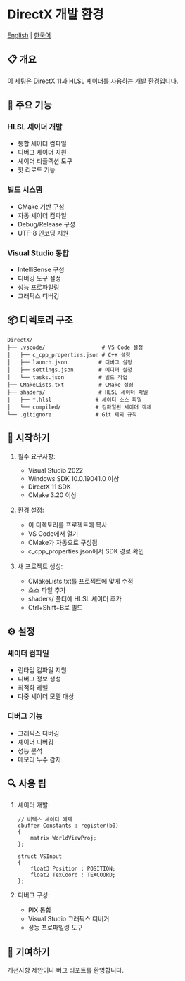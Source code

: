 # DirectX 개발 환경

[English](README.en.md) | [한국어](README.md)

## 📋 개요

이 세팅은 DirectX 11과 HLSL 셰이더를 사용하는 개발 환경입니다.

## 🔧 주요 기능

### HLSL 셰이더 개발

- 통합 셰이더 컴파일
- 디버그 셰이더 지원
- 셰이더 리플렉션 도구
- 핫 리로드 기능

### 빌드 시스템

- CMake 기반 구성
- 자동 셰이더 컴파일
- Debug/Release 구성
- UTF-8 인코딩 지원

### Visual Studio 통합

- IntelliSense 구성
- 디버깅 도구 설정
- 성능 프로파일링
- 그래픽스 디버깅

## 📦 디렉토리 구조

```
DirectX/
├── .vscode/                  # VS Code 설정
│   ├── c_cpp_properties.json # C++ 설정
│   ├── launch.json          # 디버그 설정
│   ├── settings.json        # 에디터 설정
│   └── tasks.json           # 빌드 작업
├── CMakeLists.txt           # CMake 설정
├── shaders/                 # HLSL 셰이더 파일
│   ├── *.hlsl              # 셰이더 소스 파일
│   └── compiled/           # 컴파일된 셰이더 객체
└── .gitignore              # Git 제외 규칙
```

## 🚀 시작하기

1. 필수 요구사항:

   - Visual Studio 2022
   - Windows SDK 10.0.19041.0 이상
   - DirectX 11 SDK
   - CMake 3.20 이상

2. 환경 설정:

   - 이 디렉토리를 프로젝트에 복사
   - VS Code에서 열기
   - CMake가 자동으로 구성됨
   - c_cpp_properties.json에서 SDK 경로 확인

3. 새 프로젝트 생성:
   - CMakeLists.txt를 프로젝트에 맞게 수정
   - 소스 파일 추가
   - shaders/ 폴더에 HLSL 셰이더 추가
   - Ctrl+Shift+B로 빌드

## ⚙️ 설정

### 셰이더 컴파일

- 런타임 컴파일 지원
- 디버그 정보 생성
- 최적화 레벨
- 다중 셰이더 모델 대상

### 디버그 기능

- 그래픽스 디버깅
- 셰이더 디버깅
- 성능 분석
- 메모리 누수 감지

## 🔍 사용 팁

1. 셰이더 개발:

   ```hlsl
   // 버텍스 셰이더 예제
   cbuffer Constants : register(b0)
   {
       matrix WorldViewProj;
   };

   struct VSInput
   {
       float3 Position : POSITION;
       float2 TexCoord : TEXCOORD;
   };
   ```

2. 디버그 구성:
   - PIX 통합
   - Visual Studio 그래픽스 디버거
   - 성능 프로파일링 도구

## 🤝 기여하기

개선사항 제안이나 버그 리포트를 환영합니다.
